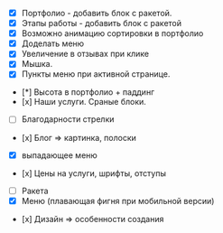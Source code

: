* [x] Портфолио - добавить блок с ракетой.
* [x] Этапы работы - добавить блок с ракетой
* [x] Возможно анимацию сортировки в портфолио
* [x] Доделать меню
* [x] Увеличение в отзывах при клике
* [x] Мышка.
* [x] Пункты меню при активной странице.
* [*] Высота в портфолио + паддинг
* [х] Наши услуги. Сраные блоки.
* [ ] Благодарности стрелки
* [х] Блог => картинка, полоски
* [x] выпадающее меню
* [х] Цены на услуги, шрифты, отступы
* [ ] Ракета
* [x] Меню (плавающая фигня при мобильной версии)
* [х] Дизайн => особенности создания
